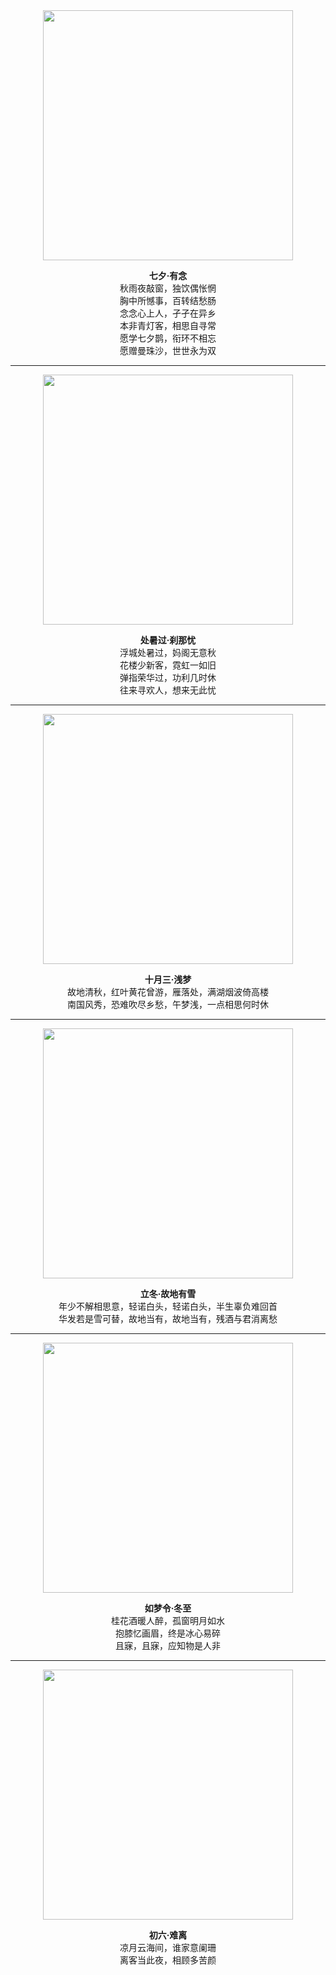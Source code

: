 <div align="center">

<img src="https://github.com/user-attachments/assets/2648441b-2ebb-4cf4-98bd-b1be7fa174a3" width="400"/>

**七夕·有念**  
秋雨夜敲窗，独饮偶怅惘  
胸中所憾事，百转结愁肠  
念念心上人，孑孑在异乡  
本非青灯客，相思自寻常  
愿学七夕鹊，衔环不相忘  
愿赠曼珠沙，世世永为双  

---

<img src="https://github.com/user-attachments/assets/65df8425-1718-4344-a6a9-f1897bf68813" width="400"/>

**处暑过·刹那忧**  
浮城处暑过，妈阁无意秋  
花楼少新客，霓虹一如旧  
弹指荣华过，功利几时休  
往来寻欢人，想来无此忧  

---

<img src="https://github.com/user-attachments/assets/9ec64b76-7762-47ed-b74b-b97992092794" width="400"/>

**十月三·浅梦**  
故地清秋，红叶黄花曾游，雁落处，满湖烟波倚高楼  
南国风秀，恐难吹尽乡愁，午梦浅，一点相思何时休  

---

<img src="https://github.com/user-attachments/assets/0b6614e9-e75d-458c-8855-43ffa31e7db2" width="400"/>

**立冬·故地有雪**  
年少不解相思意，轻诺白头，轻诺白头，半生辜负难回首  
华发若是雪可替，故地当有，故地当有，残酒与君消离愁  

---

<img src="https://github.com/user-attachments/assets/c470f3e9-86d3-4623-bd31-b807eaf7f512" width="400"/>

**如梦令·冬至**  
桂花酒暖人醉，孤窗明月如水  
抱膝忆画眉，终是冰心易碎  
且寐，且寐，应知物是人非  

---

<img src="https://github.com/user-attachments/assets/575e086d-b309-4bea-996f-78f00b5a5928" width="400"/>

**初六·难离**  
凉月云海间，谁家意阑珊  
离客当此夜，相顾多苦颜  

</div>